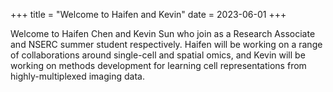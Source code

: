 +++
title = "Welcome to Haifen and Kevin"
date = 2023-06-01
+++

Welcome to Haifen Chen and Kevin Sun who join as a Research Associate and NSERC summer student respectively. Haifen will be working on a range of collaborations around single-cell and spatial omics, and Kevin will be working on methods development for learning cell representations from highly-multiplexed imaging data.